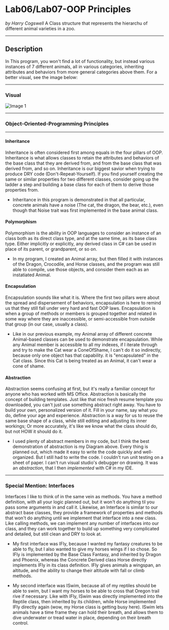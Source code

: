# Lab06/Lab07-OOP Principles
*by Harry Cogswell*
A Class structure that represents the hierarchu of different animal varieties in a zoo.

----

## Description
In This program, you won't find a lot of functionality, but instead various instances of 7 different animals, all in various categories, inheriting attributes and behaviors from more general categories above them. For a better visual, see the image below:

---

### Visual
![Image 1](./Assets/MockZoo.PNG)

---

### Object-Oriented-Programming Principles

---

#### Inheritance
Inheritance is often considered first among equals in the four pillars of OOP. Inheritance is what allows classes to retain the attributes and behaviors of the base class that they are derived from, and from the base class that was derived from, and so on. Inheritance is our biggest savior when trying to produce DRY code (Don't-Repeat-Yourself). If you find yourself creating the same or similar properties for two different classes, consider going up the ladder a step and building a base class for each of them to derive those properties from.
- Inheritance in this program is demonstrated in that all particular, concrete animals have a noise (The cat, the dragon, the bear, etc.), even though that Noise trait was first implemented in the base animal class.
#### Polymorphism
Polymorphism is the ability in OOP languages to consider an instance of an class both as its direct class type, and at the same time, as its base class type. Either implicitly or explicitly, any derived class in C# can be used in place of its parent, or grandparent, or so on.
- In my program, I created an Animal array, but then filled it with instances of the Dragon, Crocodile, and Horse classes, and the program was still able to compile, use those objects, and consider them each as an instatiated Animal.
#### Encapsulation
Encapsulation sounds like what it is. Where the first two pillars were about the spread and dispersement of behaviors, encapsulation is here to remind us that they still fall under very hard and fast OOP laws. Encapsulation is when a group of methods or members is grouped together and related in some way where they are inaccessible, or semi-accessible from outside that group (in our case, usually a class).
- Like in our previous example, my Animal array of different concrete Animal-based classes can be used to demonstrate encapsulation. While any Animal member is accessible to all my indexes, if I iterate through and try to make the Cat wear a ConeOfShame, I can't do it so indirectly, because only one object has that capability. it is "encapsulated" in the Cat class. Since this Cat is being treated as an Animal, it can't wear a cone of shame.

#### Abstraction
Abstraction seems confusing at first, but it's really a familiar concept for anyone who has worked with MS Office. Abstraction is basically the concept of building templates. Just like that nice fresh resume template you downloaded, you can't just use something abstract right away. You have to build your own, personalized version of it. Fill in your name, say what you do, define your age and experience. Abstraction is a way for us to reuse the same base shape of a class, while still editing and adjusting its inner workings; Or more accurately, it's like we know what the class should do, but not HOW it should do it.
- I used plenty of abstract members in my code, but I think the best demonstration of abstraction is my Diagram above. Every thing is planned out, which made it easy to write the code quickly and well-organized. But I still had to write the code. I couldn't run unit testing on a sheet of paper. I can't run visual studio's debugger on drawing. It was an *abstraction*, that I then *implemented* with C# in my IDE.

---

### Special Mention: Interfaces
Interfaces I like to think of in the same vein as methods. You have a method definition, with all your logic planned out, but it won't do anything til you pass some arguments in and call it. Likewise, an Interface is similar to our abstract base classes, they provide a framework of properties and methods that won't do anything until we implement that interface into a new class. Like calling methods, we can implement any number of interfaces into our class, and they can work together to build up something very complicated and detailed, but still clean and DRY to look at.
- My first interface was IFly, because I wanted my fantasy creatures to be able to fly, but I also wanted to give my horses wings if I so chose. So IFly is implemented by the Base Class Fantasy, and inherited by Dragon and Phoenix, whereas the Concrete Derived class Horse directly implements IFly in its class definition. IFly gives animals a wingspan, an altitude, and the ability to change their altitude with fall or climb methods.

- My second interface was ISwim, because all of my reptiles should be able to swim, but I want my horses to be able to cross that Oregon trail rive if necessary. Like with IFly, ISwim was directly implemented into the Reptile class, then inherited by its children, while Horse implemented IFly directly again (wow, my Horse class is getting busy here). ISwim lets animals have a time frame they can hold their breath, and allows them to dive underwater or tread water in place, depending on their breath control.
